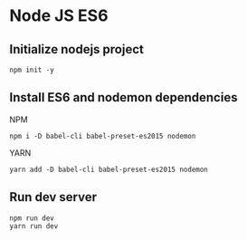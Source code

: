 # Node JS ES6


## Initialize nodejs project

```shell
npm init -y
```

## Install ES6 and nodemon dependencies

NPM

```shell
npm i -D babel-cli babel-preset-es2015 nodemon
```

YARN

```shell
yarn add -D babel-cli babel-preset-es2015 nodemon
```

## Run dev server

```shell
npm run dev
yarn run dev
```